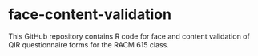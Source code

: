 # face-content-validation
This GitHub repository contains R code for face and content validation of QIR questionnaire forms for the RACM 615 class.
